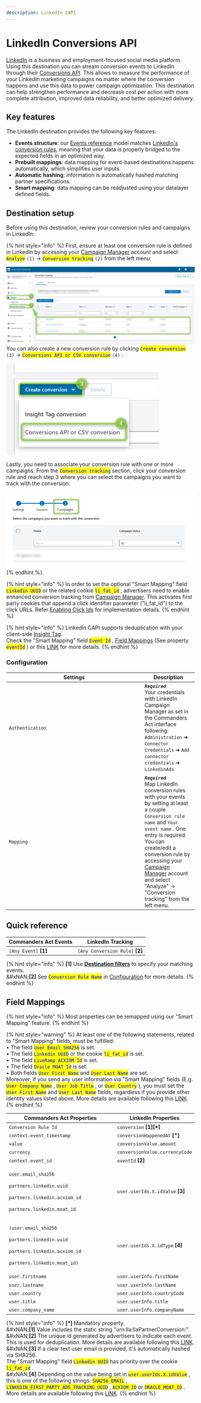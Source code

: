 ```yaml
---
description: LinkedIn CAPI
---
```


# LinkedIn Conversions API

[LinkedIn](https://www.linkedin.com/) is a business and employment-focused social media platform.\
Using this destination you can stream conversion events to LinkedIn through their [Conversions API](https://learn.microsoft.com/en-us/linkedin/marketing/integrations/ads-reporting/conversions-api?view=li-lms-2023-11\&tabs=http#streaming-conversion-events). This allows to measure the performance of your LinkedIn marketing campaigns no matter where the conversion happens and use this data to power campaign optimization. This destination can help strengthen performance and decrease cost per action with more complete attribution, improved data reliability, and better optimized delivery.

## Key features

The LinkedIn destination provides the following key features:

* **Events structure**: our [Events reference](https://doc.commandersact.com/developers/tracking/events-reference) model matches [LinkedIn's conversion rules](https://learn.microsoft.com/en-us/linkedin/marketing/integrations/ads-reporting/conversions-api?view=li-lms-2023-07\&tabs=curl#create-a-conversion-rule), meaning that your data is properly bridged to the expected fields in an optimized way.
* **Prebuilt mappings**: data mapping for event-based destinations happens automatically, which simplifies user inputs.
* **Automatic hashing**: information is automatically hashed matching partner specifications.
* **Smart mapping**: data mapping can be readjusted using your datalayer defined fields.&#x20;

## Destination setup

Before using this destination, review your conversion rules and campaigns in LinkedIn:

{% hint style="info" %}
First, ensure at least one conversion rule is defined in LinkedIn by accessing your [Campaign Manager](https://www.linkedin.com/campaignmanager/) account and select <mark style="color:blue;">`Analyze`</mark> `(1)`  → <mark style="color:blue;">`Conversion tracking`</mark> `(2)` from the left menu:

![](<../../../.gitbook/assets/linkedin_1 (1).png>)\
You can also create a new conversion rule by clicking <mark style="color:blue;">`Create conversion`</mark> `(3)` →  <mark style="color:blue;">`Conversions API or CSV conversion`</mark> `(4)` :

![](../../../.gitbook/assets/linkedin_2.png)

Lastly, you need to associate your conversion rule with one or more campaigns. From the <mark style="color:blue;">`Conversion tracking`</mark>  section, click your conversion rule and reach step 3 where you can select the campaigns you want to track with the conversion:

![](../../../.gitbook/assets/linkedin_3.png)
{% endhint %}

{% hint style="info" %}
In order to set the optional "Smart Mapping" field <mark style="color:blue;">`Linkedin UUID`</mark> or the related cookie <mark style="color:blue;">`li_fat_id`</mark> , advertisers need to enable enhanced conversion tracking from [Campaign Manager](https://www.linkedin.com/help/lms/answer/a423304/enable-first-party-cookies-on-a-linkedin-insight-tag). This activates first party cookies that append a click identifier parameter ("li\_fat\_id") to the click URLs. Refer [Enabling Click Ids](https://learn.microsoft.com/en-us/linkedin/marketing/conversions/enabling-first-party-cookies?view=li-lms-2023-11) for implementation details.&#x20;
{% endhint %}

{% hint style="info" %}
LinkedIn CAPI supports deduplication with your client-side [Insight Tag](https://business.linkedin.com/marketing-solutions/insight-tag).\
Check the "Smart Mapping" field <mark style="color:blue;">`Event Id`</mark> , [Field Mappings](linkedin_capi.md#field-mappings) (See property <mark style="color:blue;">`eventId`</mark> ) or this [LINK](https://learn.microsoft.com/en-us/linkedin/marketing/conversions/deduplication?view=li-lms-2023-11) for more details.&#x20;
{% endhint %}

### Configuration

<table><thead><tr><th width="349">Settings</th><th>Description</th></tr></thead><tbody><tr><td><code>Authentication</code></td><td><em><strong><code>Required</code></strong></em> <br>Your credentials with LinkedIn Campaign Manager as set in the Commanders Act interface following: <code>Administration</code> ➜ <code>Connector Credentials</code> ➜ <code>Add connector credentials</code> ➜ <code>LinkedinAds</code></td></tr><tr><td><code>Mapping</code></td><td><em><strong><code>Required</code></strong></em><br>Map LinkedIn conversion rules with your events by setting at least a couple <code>Conversion rule name</code>  and <code>Your event name</code> . One entry is required. You can create/edit a conversion rule by accessing your <a href="https://www.linkedin.com/campaignmanager/">Campaign Manager</a> account and select "Analyze" → "Conversion tracking" from the left menu.</td></tr></tbody></table>

## Quick reference

| Commanders Act Events  | LinkedIn Tracking                |
| ---------------------- | -------------------------------- |
| `[Any Event]` **\[1]** | `[Any Conversion Rule]` **\[2]** |

{% hint style="info" %}
**\[1]** Use [**Destination filters**](https://doc.commandersact.com/features/destinations/destination-filters) to specify your matching events.\
&#xNAN;**\[2]** See <mark style="color:blue;">`Conversion Rule Name`</mark>  in [Configuration](linkedin_capi.md#configuration) for more details.
{% endhint %}

## Field Mappings

{% hint style="info" %}
Most properties can be remapped using our "Smart Mapping" feature.
{% endhint %}

{% hint style="warning" %}
At least one of the following statements, related to "Smart Mapping" fields, must be fulfilled:\
• The field <mark style="color:blue;">`User Email SHA256`</mark> is set.\
• The field <mark style="color:blue;">`Linkedin UUID`</mark> or the cookie <mark style="color:blue;">`li_fat_id`</mark> is set.\
• The field <mark style="color:blue;">`LiveRamp ACXIOM Id`</mark> is set.\
• The field <mark style="color:blue;">`Oracle MOAT Id`</mark> is set.\
• Both fields <mark style="color:blue;">`User First Name`</mark> and <mark style="color:blue;">`User Last Name`</mark> are set.\
Moreover, If you send any user information via "Smart Mapping" fields (E.g. <mark style="color:blue;">`User Company Name`</mark> , <mark style="color:blue;">`User Job Title`</mark> , or <mark style="color:blue;">`User Country`</mark> ), you must set the <mark style="color:blue;">`User First Name`</mark> and <mark style="color:blue;">`User Last Name`</mark> fields, regardless if you provide other identity values listed above. More details are available following this [LINK](https://learn.microsoft.com/en-us/linkedin/marketing/integrations/ads-reporting/conversions-api?view=li-lms-2023-11\&tabs=http#input-data-validation).
{% endhint %}

<table><thead><tr><th width="341.6685580062746">Commanders Act Properties</th><th>LinkedIn Properties</th></tr></thead><tbody><tr><td><code>Conversion Rule Id</code></td><td><code>conversion</code> <strong>[1][*]</strong></td></tr><tr><td><code>context.event_timestamp</code></td><td><code>conversionHappenedAt</code> <strong>[*]</strong></td></tr><tr><td><code>value</code></td><td><code>conversionValue.amount</code></td></tr><tr><td><code>currency</code></td><td><code>conversionValue.currencyCode</code></td></tr><tr><td><code>context.event_id</code></td><td><code>eventId</code> <strong>[2]</strong></td></tr><tr><td><p><code>user.email_sha256</code></p><p><code>partners.linkedin.uuid</code></p><p><code>partners.linkedin.acxiom_id</code></p><p><code>partners.linkedin.moat_id</code></p></td><td><code>user.userIds.X.idValue</code> <strong>[3]</strong></td></tr><tr><td><p><code>(user.email_sha256</code></p><p><code>partners.linkedin.uuid</code></p><p><code>partners.linkedin.acxiom_id</code></p><p><code>partners.linkedin.moat_id)</code></p></td><td><code>user.userIds.X.idType</code> <strong>[4]</strong></td></tr><tr><td><code>user.firstname</code></td><td><code>user.userInfo.firstName</code></td></tr><tr><td><code>user.lastname</code></td><td><code>user.userInfo.lastName</code></td></tr><tr><td><code>user.country</code></td><td><code>user.userInfo.countryCode</code></td></tr><tr><td><code>user.title</code></td><td><code>user.userInfo.title</code></td></tr><tr><td><code>user.company_name</code></td><td><code>user.userInfo.companyName</code></td></tr></tbody></table>

{% hint style="info" %}
**\[\*]** Mandatory property.\
&#xNAN;**\[1]** Value includes the static string "urn:lla:llaPartnerConversion:".\
&#xNAN;**\[2]** The unique id generated by advertisers to indicate each event. This is used for deduplication. More details are available following this [LINK](https://learn.microsoft.com/en-us/linkedin/marketing/conversions/deduplication?view=li-lms-2023-11).\
&#xNAN;**\[3]** If a clear text user email is provided, it's automatically hashed via SHA256.\
The "Smart Mapping" field <mark style="color:blue;">`Linkedin UUID`</mark> has priority over the cookie <mark style="color:blue;">`li_fat_id`</mark> .\
&#xNAN;**\[4]** Depending on the value being set in <mark style="color:blue;">`user.userIds.X.idValue`</mark> , this is one of the following strings: <mark style="color:blue;">`SHA256_EMAIL`</mark> ,  <mark style="color:blue;">`LINKEDIN_FIRST_PARTY_ADS_TRACKING_UUID`</mark> ,  <mark style="color:blue;">`ACXIOM_ID`</mark> or <mark style="color:blue;">`ORACLE_MOAT_ID`</mark> . More details are available following this [LINK](https://learn.microsoft.com/en-us/linkedin/marketing/integrations/ads-reporting/conversions-api?view=li-lms-2023-11\&tabs=http#idtype).
{% endhint %}
